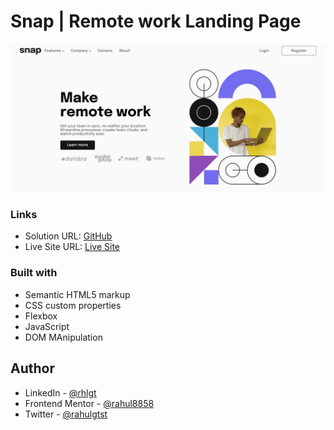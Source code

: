 # Snap | Remote work Landing Page

![](./screenshot.png)

### Links

- Solution URL: [GitHub](https://github.com/rahulgtst/intro-section-with-dropdown-navigation)
- Live Site URL: [Live Site](https://rahulgtst.github.io/snap-remote-work/)

### Built with

- Semantic HTML5 markup
- CSS custom properties
- Flexbox
- JavaScript
- DOM MAnipulation

## Author

- LinkedIn - [@rhlgt](https://www.linkedin.com/in/rhlgt/)
- Frontend Mentor - [@rahul8858](https://www.frontendmentor.io/profile/rahul8858)
- Twitter - [@rahulgtst](https://www.twitter.com/rahulgtst)
